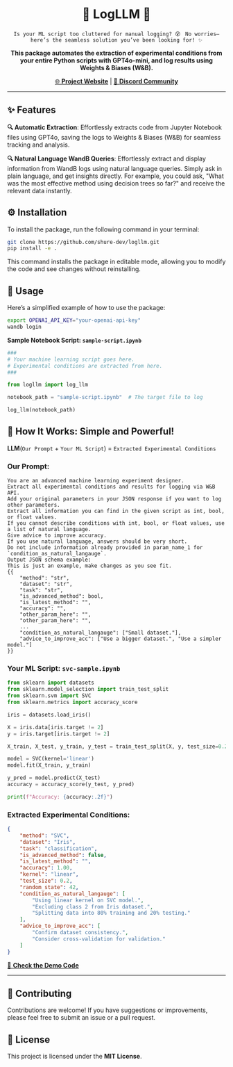 
<div align="center">

# 🚀 **LogLLM** 🚀


`Is your ML script too cluttered for manual logging? 😵 ` 
`No worries—here’s the seamless solution you’ve been looking for! ✨`

**This package automates the extraction of experimental conditions from your entire Python scripts with GPT4o-mini, and log results using Weights & Biases (W&B).**

[🌐 **Project Website**](https://logllm.tiiny.site/) | [💬 **Discord Community**](https://discord.gg/3xvUV6xcKW)

</div>

---

## ✨ **Features**

**🔍 Automatic Extraction**: Effortlessly extracts code from Jupyter Notebook files using GPT4o, saving the logs to Weights & Biases (W&B) for seamless tracking and analysis.

**🔍 Natural Language WandB Queries**: Effortlessly extract and display information from WandB logs using natural language queries. Simply ask in plain language, and get insights directly. For example, you could ask, "What was the most effective method using decision trees so far?" and receive the relevant data instantly.

## ⚙️ **Installation**

To install the package, run the following command in your terminal:

```bash
git clone https://github.com/shure-dev/logllm.git
pip install -e .
```

This command installs the package in editable mode, allowing you to modify the code and see changes without reinstalling.

## 🚀 **Usage**

Here’s a simplified example of how to use the package:

```bash
export OPENAI_API_KEY="your-openai-api-key"
wandb login
```

**Sample Notebook Script: `sample-script.ipynb`**

```python
###
# Your machine learning script goes here.
# Experimental conditions are extracted from here.
###

from logllm import log_llm

notebook_path = "sample-script.ipynb"  # The target file to log

log_llm(notebook_path)
```

## 🧠 **How It Works: Simple and Powerful!**

**LLM**(`Our Prompt` + `Your ML Script`) = `Extracted Experimental Conditions`

### **Our Prompt:**

```plaintext
You are an advanced machine learning experiment designer.
Extract all experimental conditions and results for logging via W&B API.
Add your original parameters in your JSON response if you want to log other parameters.
Extract all information you can find in the given script as int, bool, or float values.
If you cannot describe conditions with int, bool, or float values, use a list of natural language.
Give advice to improve accuracy.
If you use natural language, answers should be very short.
Do not include information already provided in param_name_1 for `condition_as_natural_langauge`.
Output JSON schema example:
This is just an example, make changes as you see fit.
{{
    "method": "str",
    "dataset": "str",
    "task": "str",
    "is_advanced_method": bool,
    "is_latest_method": "",
    "accuracy": "",
    "other_param_here": "",
    "other_param_here": "",
    ...
    "condition_as_natural_langauge": ["Small dataset."],
    "advice_to_improve_acc": ["Use a bigger dataset.", "Use a simpler model."]
}}
```

### **Your ML Script: `svc-sample.ipynb`**

```python
from sklearn import datasets
from sklearn.model_selection import train_test_split
from sklearn.svm import SVC
from sklearn.metrics import accuracy_score

iris = datasets.load_iris()

X = iris.data[iris.target != 2]
y = iris.target[iris.target != 2]

X_train, X_test, y_train, y_test = train_test_split(X, y, test_size=0.2, random_state=42)

model = SVC(kernel='linear')
model.fit(X_train, y_train)

y_pred = model.predict(X_test)
accuracy = accuracy_score(y_test, y_pred)

print(f"Accuracy: {accuracy:.2f}")
```

### **Extracted Experimental Conditions:**

```json
{
    "method": "SVC",
    "dataset": "Iris",
    "task": "classification",
    "is_advanced_method": false,
    "is_latest_method": "",
    "accuracy": 1.00,
    "kernel": "linear",
    "test_size": 0.2,
    "random_state": 42,
    "condition_as_natural_langauge": [
        "Using linear kernel on SVC model.",
        "Excluding class 2 from Iris dataset.",
        "Splitting data into 80% training and 20% testing."
    ],
    "advice_to_improve_acc": [
        "Confirm dataset consistency.",
        "Consider cross-validation for validation."
    ]
}
```

[📄 **Check the Demo Code**](https://github.com/shure-dev/logllm/blob/main/demos/svc-sample.ipynb)

---

## 🤝 **Contributing**

Contributions are welcome! If you have suggestions or improvements, please feel free to submit an issue or a pull request.

## 📜 **License**

This project is licensed under the **MIT License**.